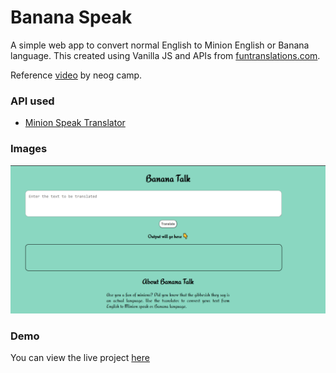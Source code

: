 # Banana Speak

A simple web app to convert normal English to Minion English or Banana language. This created using Vanilla JS and APIs from [funtranslations.com](https://funtranslations.com/). 

Reference [video](https://www.youtube.com/watch?v=yLZazznWoAs) by neog camp.

### API used
* [Minion Speak Translator](https://funtranslations.com/api/minion)

### Images

![Screenshot](/desktop.PNG)

### Demo

You can view the live project [here](https://banana-speak-translate.netlify.app/)

